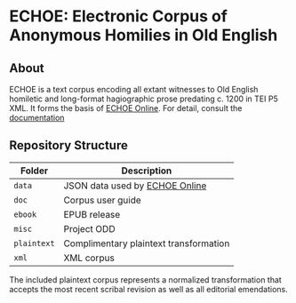 # ECHOE: Electronic Corpus of Anonymous Homilies in Old English

## About

ECHOE is a text corpus encoding all extant witnesses to Old English homiletic and long-format hagiographic prose predating c. 1200 in TEI P5 XML. It forms the basis of [ECHOE Online](https://echoe.uni-goettingen.de). For detail, consult the [documentation](doc/documentation.pdf)

## Repository Structure

| Folder      |	Description						   						           |
| ----------- |	------------------------------------------------------------------ |
| `data`      |	JSON data used by [ECHOE Online](https://echoe.uni-goettingen.de)  |
| `doc`	      |	Corpus user guide												   |
| `ebook`     |	EPUB release							   						   |
| `misc`      |	Project ODD							   							   |
| `plaintext` |	Complimentary plaintext transformation				               |
| `xml`	      |	XML corpus							                               |

The included plaintext corpus represents a normalized transformation that accepts the most recent scribal revision as well as all editorial emendations.

